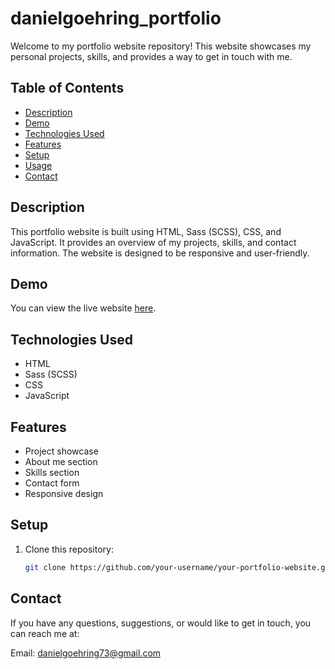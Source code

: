 # danielgoehring_portfolio

Welcome to my portfolio website repository! This website showcases my personal projects, skills, and provides a way to get in touch with me.

## Table of Contents

- [Description](#description)
- [Demo](#demo)
- [Technologies Used](#technologies-used)
- [Features](#features)
- [Setup](#setup)
- [Usage](#usage)
- [Contact](#contact)

## Description

This portfolio website is built using HTML, Sass (SCSS), CSS, and JavaScript. It provides an overview of my projects, skills, and contact information. The website is designed to be responsive and user-friendly.

## Demo

You can view the live website [here](https://danielgoehring.com/).

## Technologies Used

- HTML
- Sass (SCSS)
- CSS
- JavaScript

## Features

- Project showcase
- About me section
- Skills section
- Contact form
- Responsive design

## Setup

1. Clone this repository:

   ```bash
   git clone https://github.com/your-username/your-portfolio-website.git

## Contact

If you have any questions, suggestions, or would like to get in touch, you can reach me at:

Email: danielgoehring73@gmail.com
